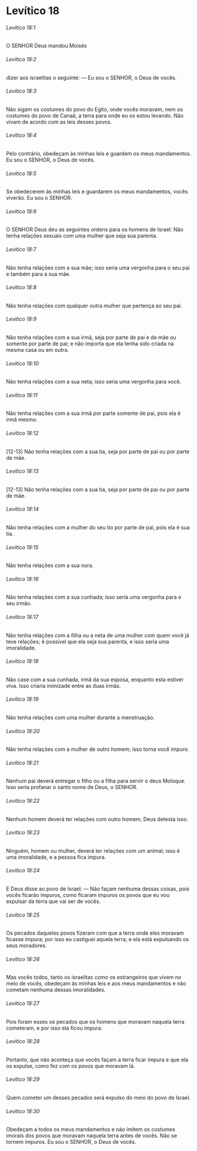 # Levítico 18

###### Levítico 18:1

O SENHOR Deus mandou Moisés

###### Levítico 18:2

dizer aos israelitas o seguinte: — Eu sou o SENHOR, o Deus de vocês.

###### Levítico 18:3

Não sigam os costumes do povo do Egito, onde vocês moravam, nem os costumes do povo de Canaã, a terra para onde eu os estou levando. Não vivam de acordo com as leis desses povos.

###### Levítico 18:4

Pelo contrário, obedeçam às minhas leis e guardem os meus mandamentos. Eu sou o SENHOR, o Deus de vocês.

###### Levítico 18:5

Se obedecerem às minhas leis e guardarem os meus mandamentos, vocês viverão. Eu sou o SENHOR.

###### Levítico 18:6

O SENHOR Deus deu as seguintes ordens para os homens de Israel: Não tenha relações sexuais com uma mulher que seja sua parenta.

###### Levítico 18:7

Não tenha relações com a sua mãe; isso seria uma vergonha para o seu pai e também para a sua mãe.

###### Levítico 18:8

Não tenha relações com qualquer outra mulher que pertença ao seu pai.

###### Levítico 18:9

Não tenha relações com a sua irmã, seja por parte de pai e de mãe ou somente por parte de pai; e não importa que ela tenha sido criada na mesma casa ou em outra.

###### Levítico 18:10

Não tenha relações com a sua neta; isso seria uma vergonha para você.

###### Levítico 18:11

Não tenha relações com a sua irmã por parte somente de pai, pois ela é irmã mesmo.

###### Levítico 18:12

[12-13] Não tenha relações com a sua tia, seja por parte de pai ou por parte de mãe.

###### Levítico 18:13

[12-13] Não tenha relações com a sua tia, seja por parte de pai ou por parte de mãe.

###### Levítico 18:14

Não tenha relações com a mulher do seu tio por parte de pai, pois ela é sua tia.

###### Levítico 18:15

Não tenha relações com a sua nora.

###### Levítico 18:16

Não tenha relações com a sua cunhada; isso seria uma vergonha para o seu irmão.

###### Levítico 18:17

Não tenha relações com a filha ou a neta de uma mulher com quem você já teve relações; é possível que ela seja sua parenta, e isso seria uma imoralidade.

###### Levítico 18:18

Não case com a sua cunhada, irmã da sua esposa, enquanto esta estiver viva. Isso criaria inimizade entre as duas irmãs.

###### Levítico 18:19

Não tenha relações com uma mulher durante a menstruação.

###### Levítico 18:20

Não tenha relações com a mulher de outro homem; isso torna você impuro.

###### Levítico 18:21

Nenhum pai deverá entregar o filho ou a filha para servir o deus Moloque. Isso seria profanar o santo nome de Deus, o SENHOR.

###### Levítico 18:22

Nenhum homem deverá ter relações com outro homem; Deus detesta isso.

###### Levítico 18:23

Ninguém, homem ou mulher, deverá ter relações com um animal; isso é uma imoralidade, e a pessoa fica impura.

###### Levítico 18:24

E Deus disse ao povo de Israel: — Não façam nenhuma dessas coisas, pois vocês ficarão impuros, como ficaram impuros os povos que eu vou expulsar da terra que vai ser de vocês.

###### Levítico 18:25

Os pecados daqueles povos fizeram com que a terra onde eles moravam ficasse impura; por isso eu castiguei aquela terra, e ela está expulsando os seus moradores.

###### Levítico 18:26

Mas vocês todos, tanto os israelitas como os estrangeiros que vivem no meio de vocês, obedeçam às minhas leis e aos meus mandamentos e não cometam nenhuma dessas imoralidades.

###### Levítico 18:27

Pois foram esses os pecados que os homens que moravam naquela terra cometeram, e por isso ela ficou impura.

###### Levítico 18:28

Portanto, que não aconteça que vocês façam a terra ficar impura e que ela os expulse, como fez com os povos que moravam lá.

###### Levítico 18:29

Quem cometer um desses pecados será expulso do meio do povo de Israel.

###### Levítico 18:30

Obedeçam a todos os meus mandamentos e não imitem os costumes imorais dos povos que moravam naquela terra antes de vocês. Não se tornem impuros. Eu sou o SENHOR, o Deus de vocês.

